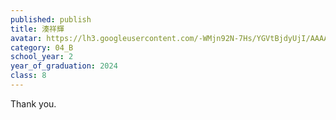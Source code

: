```yaml
---
published: publish
title: 湊祥輝
avatar: https://lh3.googleusercontent.com/-WMjn92N-7Hs/YGVtBjdyUjI/AAAAAAAAUp4/cwQ3UxYuq7goG1MplxBDhiF_kOc1emR2ACLcBGAsYHQ/AF25573A-D0F2-4FBE-8A5A-38A83E206CD9.jpeg
category: 04_B
school_year: 2
year_of_graduation: 2024
class: 8
---
```

Thank you.
